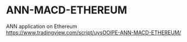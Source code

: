 # ANN-MACD-ETHEREUM
ANN application on Ethereum
https://www.tradingview.com/script/uysOOlPE-ANN-MACD-ETHEREUM/
